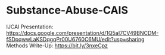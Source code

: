 # Substance-Abuse-CAIS

IJCAI Presentation: https://docs.google.com/presentation/d/1Q5aI7CV49BNCDM-fSDpqwwLaKSDqgqPr00U6760C6MU/edit?usp=sharing <br>
Methods Write-Up: https://bit.ly/3nxeCpz
